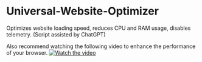 # Universal-Website-Optimizer
Optimizes website loading speed, reduces CPU and RAM usage, disables telemetry. (Script assisted by ChatGPT)

Also recommend watching the following video to enhance the performance of your browser.
[![Watch the video](https://img.youtube.com/vi/-MdTCNWgPeY/0.jpg)](https://www.youtube.com/watch?v=-MdTCNWgPeY)
